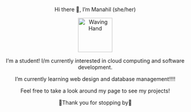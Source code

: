 <div align="center">

<p> Hi there 👋, I’m Manahil (she/her)  </p>

<img src="https://github.com/user-attachments/assets/2861ea8f-01b0-4a25-886f-854517a96735" alt="Waving Hand" width="90" height="90">

<p> I’m a student! I/m currently interested in cloud computing and software development. </p>
<p> I’m currently learning web design and database management!!!! </p>
<p> Feel free to take a look around my page to see my projects! </p>
<p> 🌠Thank you for stopping by🌠 </p>
</div>



<!---
syedm83/syedm83 is a ✨ special ✨ repository because its `README.md` (this file) appears on your GitHub profile.
You can click the Preview link to take a look at your changes.
--->
